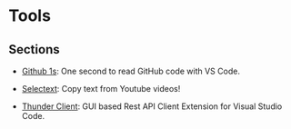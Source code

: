 # Tools

## Sections

- [Github 1s](https://github.com/GuillaumeFalourd/developers-tips-and-tricks-resources/tree/master/tips-and-tricks/tools/github1s): One second to read GitHub code with VS Code.

- [Selectext](https://github.com/GuillaumeFalourd/developers-tips-and-tricks-resources/tree/master/tips-and-tricks/tools/selectext): Copy text from Youtube videos!

- [Thunder Client](https://github.com/GuillaumeFalourd/developers-tips-and-tricks-resources/tree/master/tips-and-tricks/tools/thunder-client): GUI based Rest API Client Extension for Visual Studio Code.
